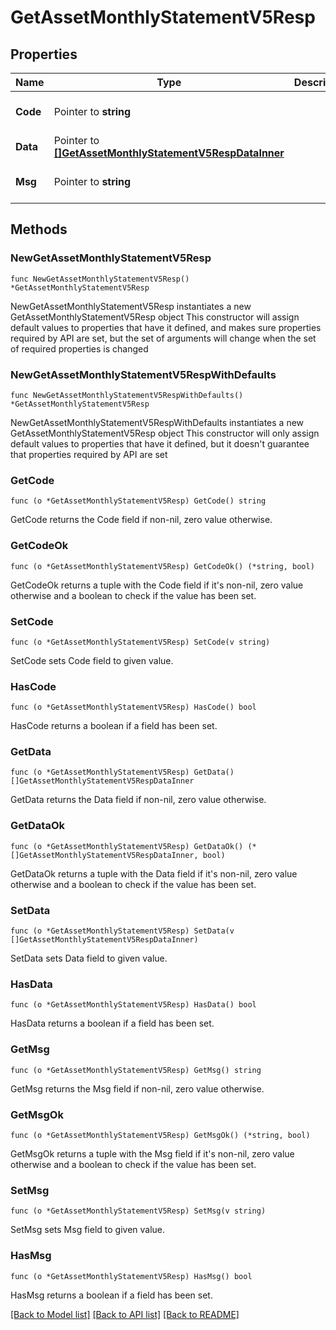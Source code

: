 # GetAssetMonthlyStatementV5Resp

## Properties

Name | Type | Description | Notes
------------ | ------------- | ------------- | -------------
**Code** | Pointer to **string** |  | [optional] [default to ""]
**Data** | Pointer to [**[]GetAssetMonthlyStatementV5RespDataInner**](GetAssetMonthlyStatementV5RespDataInner.md) |  | [optional] 
**Msg** | Pointer to **string** |  | [optional] [default to ""]

## Methods

### NewGetAssetMonthlyStatementV5Resp

`func NewGetAssetMonthlyStatementV5Resp() *GetAssetMonthlyStatementV5Resp`

NewGetAssetMonthlyStatementV5Resp instantiates a new GetAssetMonthlyStatementV5Resp object
This constructor will assign default values to properties that have it defined,
and makes sure properties required by API are set, but the set of arguments
will change when the set of required properties is changed

### NewGetAssetMonthlyStatementV5RespWithDefaults

`func NewGetAssetMonthlyStatementV5RespWithDefaults() *GetAssetMonthlyStatementV5Resp`

NewGetAssetMonthlyStatementV5RespWithDefaults instantiates a new GetAssetMonthlyStatementV5Resp object
This constructor will only assign default values to properties that have it defined,
but it doesn't guarantee that properties required by API are set

### GetCode

`func (o *GetAssetMonthlyStatementV5Resp) GetCode() string`

GetCode returns the Code field if non-nil, zero value otherwise.

### GetCodeOk

`func (o *GetAssetMonthlyStatementV5Resp) GetCodeOk() (*string, bool)`

GetCodeOk returns a tuple with the Code field if it's non-nil, zero value otherwise
and a boolean to check if the value has been set.

### SetCode

`func (o *GetAssetMonthlyStatementV5Resp) SetCode(v string)`

SetCode sets Code field to given value.

### HasCode

`func (o *GetAssetMonthlyStatementV5Resp) HasCode() bool`

HasCode returns a boolean if a field has been set.

### GetData

`func (o *GetAssetMonthlyStatementV5Resp) GetData() []GetAssetMonthlyStatementV5RespDataInner`

GetData returns the Data field if non-nil, zero value otherwise.

### GetDataOk

`func (o *GetAssetMonthlyStatementV5Resp) GetDataOk() (*[]GetAssetMonthlyStatementV5RespDataInner, bool)`

GetDataOk returns a tuple with the Data field if it's non-nil, zero value otherwise
and a boolean to check if the value has been set.

### SetData

`func (o *GetAssetMonthlyStatementV5Resp) SetData(v []GetAssetMonthlyStatementV5RespDataInner)`

SetData sets Data field to given value.

### HasData

`func (o *GetAssetMonthlyStatementV5Resp) HasData() bool`

HasData returns a boolean if a field has been set.

### GetMsg

`func (o *GetAssetMonthlyStatementV5Resp) GetMsg() string`

GetMsg returns the Msg field if non-nil, zero value otherwise.

### GetMsgOk

`func (o *GetAssetMonthlyStatementV5Resp) GetMsgOk() (*string, bool)`

GetMsgOk returns a tuple with the Msg field if it's non-nil, zero value otherwise
and a boolean to check if the value has been set.

### SetMsg

`func (o *GetAssetMonthlyStatementV5Resp) SetMsg(v string)`

SetMsg sets Msg field to given value.

### HasMsg

`func (o *GetAssetMonthlyStatementV5Resp) HasMsg() bool`

HasMsg returns a boolean if a field has been set.


[[Back to Model list]](../README.md#documentation-for-models) [[Back to API list]](../README.md#documentation-for-api-endpoints) [[Back to README]](../README.md)



